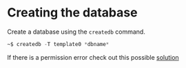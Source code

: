 # Creating the database
Create a database using the `createdb` command.
```sql
~$ createdb -T template0 *dbname*
```
If there is a permission error check out this possible [solution](https://stackoverflow.com/questions/43734650/createdb-database-creation-failed-error-permission-denied-to-create-database)

